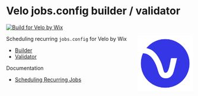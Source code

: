 # Velo jobs.config builder / validator

[![Build for Velo by Wix](https://img.shields.io/badge/Built%20for-Velo%20by%20Wix-3638f4)](https://wix.com/velo)

<img src="src/assets/logo.svg" with="150" height="150" align="right" alt="Velo By Wix">

Scheduling recurring `jobs.config` for Velo by Wix

- [Builder](https://shoonia.github.io/jobs.config/#builder)
- [Validator](https://shoonia.github.io/jobs.config/#validator)

Documentation
- [Scheduling Recurring Jobs](https://support.wix.com/en/article/velo-scheduling-recurring-jobs)
